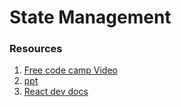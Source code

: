# State Management

### Resources

1. [Free code camp Video](https://youtu.be/-bEzt5ISACA?si=hWVsglYi6iQ3Ho8K)
2. [ppt](https://punits.dev/jargon-free-intros/why-do-we-need-a-state-management-library-in-react/)
3. [React dev docs](https://react.dev/learn/managing-state)
